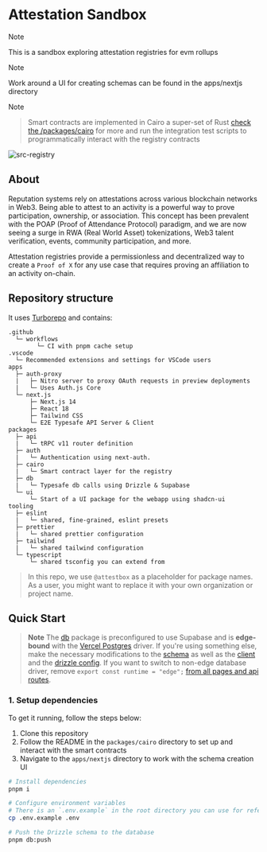 # Attestation Sandbox
> [!NOTE]
>
> This is a sandbox exploring attestation registries for evm rollups

> [!NOTE]
>
> Work around a UI for creating schemas can be found in the apps/nextjs directory

> [!NOTE]
>
> > Smart contracts are implemented in Cairo a super-set of Rust [check the /packages/cairo](./packages/cairo/) for more and run the integration test scripts to programmatically interact with the registry contracts



![src-registry](https://github.com/daccred/attestation-sandbox/assets/8960757/3f596206-ff63-43aa-934a-bcc31fd86b21)



## About

Reputation systems rely on attestations across various blockchain networks in Web3. Being able to attest to an activity is a powerful way to prove participation, ownership, or association. This concept has been prevalent with the POAP (Proof of Attendance Protocol) paradigm, and we are now seeing a surge in RWA (Real World Asset) tokenizations, Web3 talent verification, events, community participation, and more.

Attestation registries provide a permissionless and decentralized way to create a `Proof of X` for any use case that requires proving an affiliation to an activity on-chain.


## Repository structure

It uses [Turborepo](https://turborepo.org) and contains:

```text
.github
  └─ workflows
        └─ CI with pnpm cache setup
.vscode
  └─ Recommended extensions and settings for VSCode users
apps
  ├─ auth-proxy
  |   ├─ Nitro server to proxy OAuth requests in preview deployments
  |   └─ Uses Auth.js Core
  └─ next.js
      ├─ Next.js 14
      ├─ React 18
      ├─ Tailwind CSS
      └─ E2E Typesafe API Server & Client
packages
  ├─ api
  |   └─ tRPC v11 router definition
  ├─ auth
  |   └─ Authentication using next-auth.
  ├─ cairo
  |   └─ Smart contract layer for the registry
  ├─ db
  |   └─ Typesafe db calls using Drizzle & Supabase
  └─ ui
      └─ Start of a UI package for the webapp using shadcn-ui
tooling
  ├─ eslint
  |   └─ shared, fine-grained, eslint presets
  ├─ prettier
  |   └─ shared prettier configuration
  ├─ tailwind
  |   └─ shared tailwind configuration
  └─ typescript
      └─ shared tsconfig you can extend from
```

> In this repo, we use `@attestbox` as a placeholder for package names. As a user, you might want to replace it with your own organization or project name.


## Quick Start

> **Note**
> The [db](./packages/db) package is preconfigured to use Supabase and is **edge-bound** with the [Vercel Postgres](https://github.com/vercel/storage/tree/main/packages/postgres) driver. If you're using something else, make the necessary modifications to the [schema](./packages/db/src/schema) as well as the [client](./packages/db/src/index.ts) and the [drizzle config](./packages/db/drizzle.config.ts). If you want to switch to non-edge database driver, remove `export const runtime = "edge";` [from all pages and api routes](https://github.com/t3-oss/create-t3-turbo/issues/634#issuecomment-1730240214).


### 1. Setup dependencies

To get it running, follow the steps below:

1. Clone this repository
2. Follow the README in the `packages/cairo` directory to set up and interact with the smart contracts
3. Navigate to the `apps/nextjs` directory to work with the schema creation UI


```bash
# Install dependencies
pnpm i

# Configure environment variables
# There is an `.env.example` in the root directory you can use for reference
cp .env.example .env

# Push the Drizzle schema to the database
pnpm db:push
```
